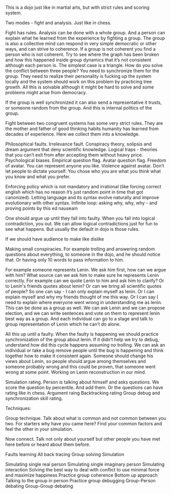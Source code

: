 This is a dojo just like in martial arts, but with strict rules and scoring system. 

Two modes - fight and analysis. Just like in chess. 

Fight has rules. Analysis can be done with a whole group. And a person can explain what he learned from the experience by fighting a group. The group is also a collective mind can respond in very simple democratic or other ways, and can strive to coherence. If a group is not coherent you find a person who is not coherent. Try to see where the graph has been broken and how this happened inside group dynamics that it’s not consistent although each person is. The simplest case is a triangle. How do you solve the conflict between three people? You need to synchronize them for the group. They need to realize their personality is fucking up the system locally and the system should work on this problem by practicing tree growth. All this is solvable although it might be hard to solve and some problems might arise from democracy. 

If the group is well synchronized it can also send a representative it trusts, or someone random from the group. And this is internal politics of the group. 

Fight between two congruent systems has some very strict rules. They are the mother and father of good thinking habits humanity has learned from decades of experience. Here we collect them into a knowledge.

Philosophical faults. 
Irrelevance fault. Conspiracy theory, solipsis and dream argument that deny scientific knowledge. 
Logical traps - theories that you can’t exit from after accepting them without heavy price. 
Psychological biases. 
Empirical question flag. 
Avatar question flag. 
Freedom of avatar. You can represent anyone you like.
Violence against avatar. Don’t let people to dictate yourself. You chose who you are what you think what you know and what you prefer. 

Enforcing policy which is not mandatory and irrational (like forcing correct english which has no reason it’s just random point in time that got canonized). Letting language and its syntax evolve naturally and improve evolutionary with other syntax. 
Infinite loop: asking why, why, why - and proving points by this ed nauseam


One should argue up until they fall into faulty. When you fall into logical contradiction, you out. We can allow logical contradictions just for fun to see what happens. But usually the default in dojo is those rules. 

If we should have audience to make like dislike 

Making small conspiracies. For example trolling and answering random questions about everything, to someone in the dojo, and he should notice that. Or having only 10 words to pass information to him. 

For example someone represents Lenin. We ask him first, how can we argue with him? What source can we ask him to make sure he represents Lenin correctly. For example can we quote Lenin to him and ask him to clarify? Or to Lenin's friends quotes about lenin? Or can we bring all scientific quotes of people? So one can say - I can only explain myself as lenin. Or I can explain myself and why my friends thought of me this way. Or I can say I need to explain where everyone went wrong in understanding me as lenin. This can be done as a group as well. We can ask Lenin and we can propose election, and we can write sentences and vote on them to represent lenin best way as a group. And each individual can go to a stage and talk to group representation of Lenin which he can’t do alone. 

All this up until a faulty. When the faulty is happening we should practice synchronization of the group about lenin. If it didn’t help we try to debug, understand how did this cycle happens assuming no trolling. We can ask an individual or take a bug remove people until the bug is happening and think together how to make it consistent again. Someone should change his views about Lenin, so people should argue among themselves and someone probably wrong and this could be proven, that someone went wrong at some point. Working on Lenin reconstruction in our mind. 

Simulation rating. Person is talking about himself and asks questions. We score the question by percentile. And add them. Or the questions can have rating like in chess. 
 Argument raing 
Backtracking rating 
Group debug and synchronization skill rating. 

Techniques: 

Group technique. Talk about what is common and not common between you two. For starters why have you came here? Find your common factors and feel the other in your simulation. 

Now connect. Talk not only about yourself but other people you have met here before or heard about them before. 

Faults learning 
All back tracing 
Group solving 
Simulation 

Simulating single real person 
Simulating single imaginary person 
Simulating interaction 
Solving the best way to deal with conflict to use minimal force and maximize happiness 
Practice group coherence 
Bottom up approach 
Talking to the group in person 
Practice group debugging
Group-Person debating 
Group-Group debating 


